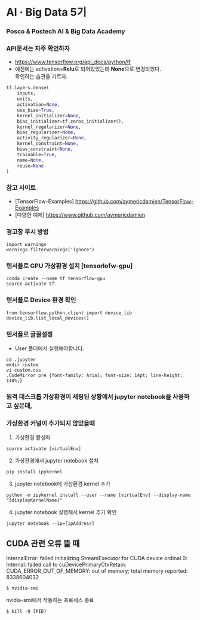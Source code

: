 # AI · Big Data 5기

### Posco & Postech AI & Big Data Academy

### API문서는 자주 확인하자
- https://www.tensorflow.org/api_docs/python/tf
- 예전에는 activation=**Relu**로 되어있었는데 **None**으로 변경되었다.<br> 확인하는 습관을 기르자.
```python
tf.layers.dense(
    inputs,
    units,
    activation=None,
    use_bias=True,
    kernel_initializer=None,
    bias_initializer=tf.zeros_initializer(),
    kernel_regularizer=None,
    bias_regularizer=None,
    activity_regularizer=None,
    kernel_constraint=None,
    bias_constraint=None,
    trainable=True,
    name=None,
    reuse=None
)
```

### 참고 사이트
- [TensorFlow-Examples] https://github.com/aymericdamien/TensorFlow-Examples
- [다양한 예제] https://www.github.com/aymericdamien

### 경고창 무시 방법
```
import warnings
warnings.filterwarnings('ignore')
```

### 텐서플로 GPU 가상환경 설치 [tensorlofw-gpu]
```
conda create --name tf tensorflow-gpu
source activate tf
```

### 텐서플로 Device 환경 확인
```
from tensorflow.python.client import device_lib
device_lib.list_local_devices()
```

### 텐서플로 글꼴설정
- User 폴더에서 실행해야합니다.
```
cd .jupyter
mkdir custom
vi custom.css
.CodeMirror pre {font-family: Arial; font-size: 14pt; line-height: 140%;}
```

### 원격 데스크톱 가상환경이 세팅된 상황에서 jupyter notebook을 사용하고 싶은데,
### 가상환경 커널이 추가되지 않았을때
1) 가상환경 활성화
```
source activate [virtualEnv]
```
2) 가상환경에서 jupyter notebook 설치
```
pip install ipykernel
```
3) jupyter notebook에 가상환경 kernel 추가
```
python -m ipykernel install --user --name [virtualEnv] --display-name "[displayKernelName]"
```
4) jupyter notebook 실행해서 kernel 추가 확인
```
jupyter notebook --ip=[ipAddress]
```

## CUDA 관련 오류 뜰 때 
InternalError: failed initializing StreamExecutor for CUDA device ordinal 0: Internal: failed call to cuDevicePrimaryCtxRetain: CUDA_ERROR_OUT_OF_MEMORY: out of memory; total memory reported: 8338604032
```
$ nvidia-smi
```
nvidia-smi에서 작동하는 프로세스 종료
```
$ kill -9 [PID]
```
